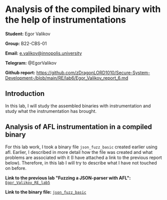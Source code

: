 # Analysis of the сompiled binary with the help of instrumentations

**Student:** Egor Valikov

**Group:** B22-CBS-01

**Email:** e.valikov@innopolis.university

**Telegram:** @EgorValikov

**Github report:** https://github.com/zDragonLORD1010/Secure-System-Development-/blob/main/RE/lab6/Egor_Valikov_report_6.md

## Introduction

In this lab, I will study the assembled binaries with instrumentation and study what the instrumentation has brought.

## Analysis of AFL instrumentation in a compiled binary

For this lab work, I took a binary file `json_fuzz_basic` created earlier using afl. Earlier, I described in more detail how the file was created and what problems are associated with it (I have attached a link to the previous report below). Therefore, in this lab I will try to describe what I have not touched on before.

**Link to the previous lab "Fuzzing a JSON-parser with AFL":** [`Egor_Valikov_RE_lab5`](https://github.com/zDragonLORD1010/Secure-System-Development-/blob/main/RE/lab5/Egor_Valikov_report_5.md)

**Link to the binary file:** [`json_fuzz_basic`](https://github.com/zDragonLORD1010/Secure-System-Development-/blob/main/RE/lab5/data/json_fuzz_basic)
